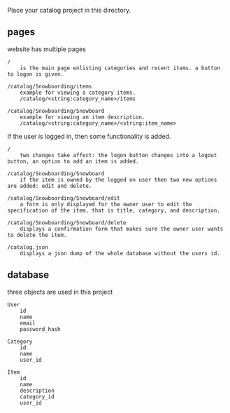 Place your catalog project in this directory.




## pages

website has multiple pages

	/ 
		is the main page enlisting categories and recent items. a button to logon is given.

	/catalog/Snowboarding/items
		example for viewing a category items.
		/catalog/<string:category_name>/items

	/catalog/Snowboarding/Snowboard
		example for viewing an item description. 
		/catalog/<string:category_name>/<string:item_name>


If the user is logged in, then some functionality is added.

	/
		two changes take affect: the logon button changes into a logout button, an option to add an item is added. 

	/catalog/Snowboarding/Snowboard
		if the item is owned by the logged on user then two new options are added: edit and delete.

	/catalog/Snowboarding/Snowboard/edit
		a form is only displayed for the owner user to edit the specification of the item, that is title, category, and description.

	/catalog/Snowboarding/Snowboard/delete
		displays a confirmation form that makes sure the owner user wants to delete the item. 

	/catalog.json
		displays a json dump of the whole database without the users id.



## database

three objects are used in this project
	
	User
		id
		name
		email
		password_hash

	Category
		id
		name
		user_id

	Item
		id
		name
		description
		category_id
		user_id

